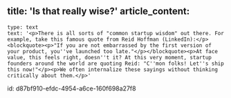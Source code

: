 title: 'Is that really wise?'
article_content:
  -
    type: text
    text: '<p>There is all sorts of "common startup wisdom" out there. For example, take this famous quote from Reid Hoffman (LinkedIn):</p><blockquote><p>"If you are not embarrassed by the first version of your product, you''ve launched too late."</p></blockquote><p>At face value, this feels right, doesn''t it? At this very moment, startup founders around the world are quoting Reid: "C''mon folks! Let''s ship this now!"</p><p>We often internalize these sayings without thinking critically about them.</p>'
id: d87bf910-efdc-4954-a6ce-160f698a27f8
